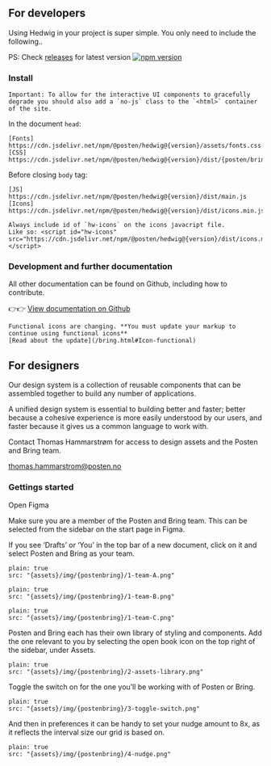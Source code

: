 ## For developers


Using Hedwig in your project is super simple. You only need to include the following..

PS: Check [releases](https://www.npmjs.com/package/@posten/hedwig) for latest version
[![npm version](https://badge.fury.io/js/%40posten%2Fhedwig.svg)](https://badge.fury.io/js/%40posten%2Fhedwig)


### Install

```hint
Important: To allow for the interactive UI components to gracefully degrade you should also add a `no-js` class to the `<html>` container of the site.
```

In the document `head`:

```
[Fonts]    https://cdn.jsdelivr.net/npm/@posten/hedwig@{version}/assets/fonts.css
[CSS]      https://cdn.jsdelivr.net/npm/@posten/hedwig@{version}/dist/{posten/bring}.css
```

Before closing `body` tag:

```
[JS]       https://cdn.jsdelivr.net/npm/@posten/hedwig@{version}/dist/main.js
[Icons]    https://cdn.jsdelivr.net/npm/@posten/hedwig@{version}/dist/icons.min.js
```

```hint
Always include id of `hw-icons` on the icons javacript file.
Like so: <script id="hw-icons" src="https://cdn.jsdelivr.net/npm/@posten/hedwig@{version}/dist/icons.min.js"></script>
```


### Development and further documentation

All other documentation can be found on Github, including how to contribute.

👉👉 [View documentation on Github](https://github.com/bring/hedwig)

```hint
Functional icons are changing. **You must update your markup to continue using functional icons**
[Read about the update](/bring.html#Icon-functional)
```







## For designers

Our design system is a collection of reusable components that can be assembled together to build any number of applications.

A unified design system is essential to building better and faster; better because a cohesive experience is more easily understood by our users, and faster because it gives us a common language to work with.

Contact Thomas Hammarstrøm for access to design assets and the Posten and Bring team.

[thomas.hammarstrom@posten.no](mailto:thomas.hammarstrom@posten.no)



### Gettings started

Open Figma

Make sure you are a member of the Posten and Bring team. This can be selected from the sidebar on the start page in Figma.

If you see ‘Drafts’ or ‘You’ in the top bar of a new document, click on it and select Posten and Bring as your team.

```image
plain: true
src: "{assets}/img/{postenbring}/1-team-A.png"
```

```image
plain: true
src: "{assets}/img/{postenbring}/1-team-B.png"
```

```image
plain: true
src: "{assets}/img/{postenbring}/1-team-C.png"
```


Posten and Bring each has their own library of styling and components. Add the one relevant to you by selecting the open book icon on the top right of the sidebar, under Assets. 

```image
plain: true
src: "{assets}/img/{postenbring}/2-assets-library.png"
```

Toggle the switch on for the one you’ll be working with of Posten or Bring.


```image
plain: true
src: "{assets}/img/{postenbring}/3-toggle-switch.png"
```

And then in preferences it can be handy to set your nudge amount to 8x, as it reflects the interval size our grid is based on.

```image
plain: true
src: "{assets}/img/{postenbring}/4-nudge.png"
```